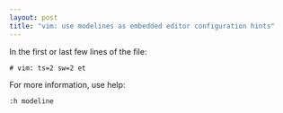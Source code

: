```yaml
---
layout: post
title: "vim: use modelines as embedded editor configuration hints"
---
```


In the first or last few lines of the file:

    # vim: ts=2 sw=2 et

For more information, use help: 

    :h modeline
